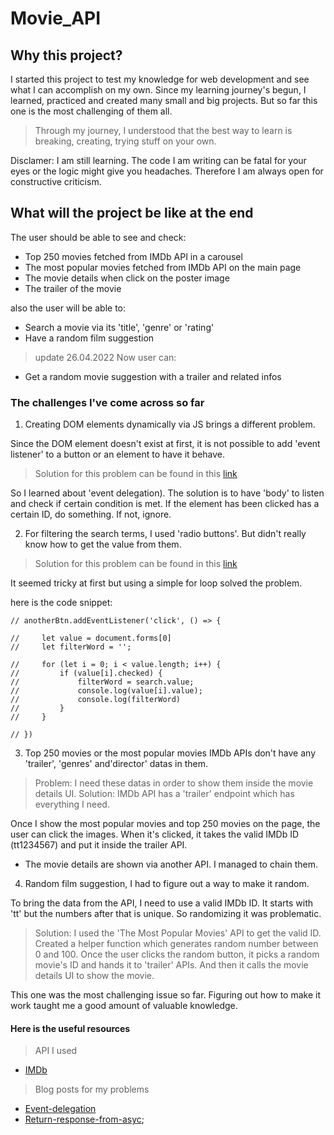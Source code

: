 # Movie_API

## Why this project?

I started this project to test my knowledge for web development and see what I can accomplish on my own. Since my learning journey's begun, I learned, practiced and created many small and big projects. But so far this one is the most challenging of them all.

> Through my journey, I understood that the best way to learn is breaking, creating, trying stuff on your own.

Disclamer: I am still learning. The code I am writing can be fatal for your eyes or the logic might give you headaches. Therefore I am always open for constructive criticism.

## What will the project be like at the end

The user should be able to see and check:

- Top 250 movies fetched from IMDb API in a carousel
- The most popular movies fetched from IMDb API on the main page
- The movie details when click on the poster image
- The trailer of the movie

also the user will be able to:

- Search a movie via its 'title', 'genre' or 'rating'
- Have a random film suggestion

> update 26.04.2022
> Now user can:

- Get a random movie suggestion with a trailer and related infos

### The challenges I've come across so far

1. Creating DOM elements dynamically via JS brings a different problem.

Since the DOM element doesn't exist at first, it is not possible to add 'event listener' to a button or an element to have it behave.

> Solution for this problem can be found in this [link](https://stackoverflow.com/questions/34896106/attach-event-to-dynamic-elements-in-javascript)

So I learned about 'event delegation). The solution is to have 'body' to listen and check if certain condition is met. If the element has been clicked has a certain ID, do something. If not, ignore.

2. For filtering the search terms, I used 'radio buttons'. But didn't really know how to get the value from them.

> Solution for this problem can be found in this [link](https://stackoverflow.com/questions/15839169/how-to-get-value-of-selected-radio-button)

It seemed tricky at first but using a simple for loop solved the problem.

here is the code snippet:

```
// anotherBtn.addEventListener('click', () => {

//     let value = document.forms[0]
//     let filterWord = '';

//     for (let i = 0; i < value.length; i++) {
//         if (value[i].checked) {
//             filterWord = search.value;
//             console.log(value[i].value);
//             console.log(filterWord)
//         }
//     }

// })
```

3. Top 250 movies or the most popular movies IMDb APIs don't have any 'trailer', 'genres' and'director' datas in them.

> Problem: I need these datas in order to show them inside the movie details UI.
> Solution: IMDb API has a 'trailer' endpoint which has everything I need.

Once I show the most popular movies and top 250 movies on the page, the user can click the images. When it's clicked, it takes the valid IMDb ID (tt1234567) and put it inside the trailer API.

- The movie details are shown via another API. I managed to chain them.

4. Random film suggestion, I had to figure out a way to make it random.

To bring the data from the API, I need to use a valid IMDb ID. It starts with 'tt' but the numbers after that is unique. So randomizing it was problematic.

> Solution: I used the 'The Most Popular Movies' API to get the valid ID. Created a helper function which generates random number between 0 and 100. Once the user clicks the random button, it picks a random movie's ID and hands it to 'trailer' APIs. And then it calls the movie details UI to show the movie.

This one was the most challenging issue so far. Figuring out how to make it work taught me a good amount of valuable knowledge.

#### Here is the useful resources

> API I used

- [IMDb](https://imdb-api.com/api)

> Blog posts for my problems

- [Event-delegation](https://davidwalsh.name/event-delegate)
- [Return-response-from-asyc](https://stackoverflow.com/questions/14220321/how-to-return-the-response-from-an-asynchronous-call);
